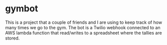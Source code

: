# gymbot
This is a project that a couple of friends and I are using to keep track of how many times we go to the gym. The bot is a Twilio webhook connected to an AWS lambda function that read/writes to a spreadsheet where the tallies are stored.
